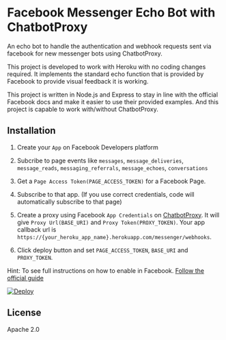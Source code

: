 # Facebook Messenger Echo Bot with ChatbotProxy

An echo bot to handle the authentication and webhook requests sent via facebook for new messenger bots using ChatbotProxy.

This project is developed to work with Heroku with no coding changes required. It implements the standard echo function that is provided by Facebook to provide visual feedback it is working.

This project is written in Node.js and Express to stay in line with the official Facebook docs and make it easier to use their provided examples. And this project is capable to work with/without ChatbotProxy.

## Installation

1) Create your `App` on Facebook Developers platform

2) Subcribe to page events like `messages`, `message_deliveries`, `message_reads`, `messaging_referrals`, `message_echoes`, `conversations`

3) Get a `Page Access Token(PAGE_ACCESS_TOKEN)` for a Facebook Page.

4) Subscribe to that app. (If you use correct credentials, code will automatically subscribe to that page)

5) Create a proxy using Facebook `App Credentials` on [ChatbotProxy](https://www.chatbotproxy.com/proxies/new). It will give `Proxy Url(BASE_URI)` and `Proxy Token(PROXY_TOKEN)`. Your app callback url is `https://{your_heroku_app_name}.herokuapp.com/messenger/webhooks`.

6) Click deploy button and set `PAGE_ACCESS_TOKEN`, `BASE_URI` and `PROXY_TOKEN`.


Hint: To see full instructions on how to enable in Facebook. [Follow the official guide](https://developers.facebook.com/docs/messenger-platform/quickstart)

[![Deploy](https://www.herokucdn.com/deploy/button.svg)](https://heroku.com/deploy)

## License

Apache 2.0
